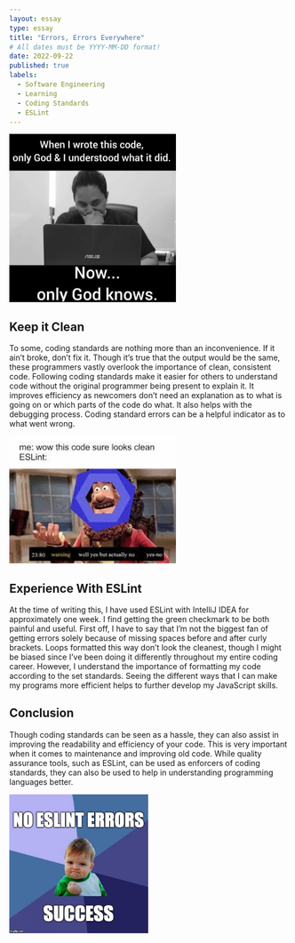 ```yaml
---
layout: essay
type: essay
title: "Errors, Errors Everywhere"
# All dates must be YYYY-MM-DD format!
date: 2022-09-22
published: true
labels:
  - Software Engineering
  - Learning
  - Coding Standards
  - ESLint
---
```


<div class="text-center p-4">
  <img width="300px" img class="img-fluid" src="../img/standards/god.png">
</div>

## Keep it Clean

To some, coding standards are nothing more than an inconvenience. If it ain’t broke, don’t fix it. Though it’s true that the output would be the same, these programmers vastly overlook the importance of clean, consistent code. Following coding standards make it easier for others to understand code without the original programmer being present to explain it. It improves efficiency as newcomers don’t need an explanation as to what is going on or which parts of the code do what. It also helps with the debugging process. Coding standard errors can be a helpful indicator as to what went wrong.

<img width="300px" class="rounded float-start pe-4" src="../img/standards/clean.jfif">

## Experience With ESLint

At the time of writing this, I have used ESLint with IntelliJ IDEA for approximately one week. I find getting the green checkmark to be both painful and useful. First off, I have to say that I’m not the biggest fan of getting errors solely because of missing spaces before and after curly brackets. Loops formatted this way don’t look the cleanest, though I might be biased since I’ve been doing it differently throughout my entire coding career. However, I understand the importance of formatting my code according to the set standards. Seeing the different ways that I can make my programs more efficient helps to further develop my JavaScript skills.

## Conclusion

Though coding standards can be seen as a hassle, they can also assist in improving the readability and efficiency of your code. This is very important when it comes to maintenance and improving old code. While quality assurance tools, such as ESLint, can be used as enforcers of coding standards, they can also be used to help in understanding programming languages better.

<img width="250px" class="rounded float-start pe-4" src="../img/standards/success.jpeg">